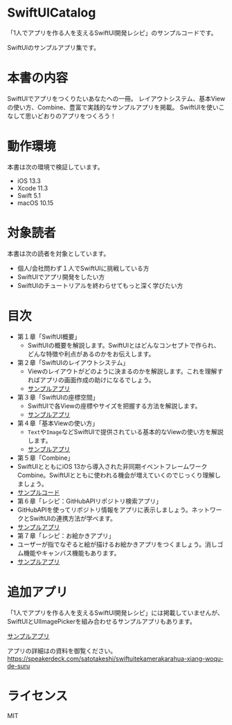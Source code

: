 # SwiftUICatalog

「1人でアプリを作る人を支えるSwiftUI開発レシピ」のサンプルコードです。

SwiftUIのサンプルアプリ集です。

# 本書の内容

SwiftUIでアプリをつくりたいあなたへの一冊。
レイアウトシステム、基本Viewの使い方、Combine、豊富で実践的なサンプルアプリを掲載。
SwiftUIを使いこなして思いどおりのアプリをつくろう！

# 動作環境

本書は次の環境で検証しています。

 * iOS 13.3
 * Xcode 11.3
 * Swift 5.1
 * macOS 10.15

# 対象読者

本書は次の読者を対象としています。

 * 個人/会社問わず１人でSwiftUIに挑戦している方
 * SwiftUIでアプリ開発をしたい方
 * SwiftUIのチュートリアルを終わらせてもっと深く学びたい方


# 目次

 * 第１章「SwiftUI概要」
    * SwiftUIの概要を解説します。SwiftUIとはどんなコンセプトで作られ、どんな特徴や利点があるのかをお伝えします。
 * 第２章「SwiftUIのレイアウトシステム」
    * Viewのレイアウトがどのように決まるのかを解説します。これを理解すればアプリの画面作成の助けになるでしょう。
    * [サンプルアプリ](https://github.com/SatoTakeshiX/SwiftUICatalog/tree/master/SwiftUIOverview)
 * 第３章「SwiftUIの座標空間」
    * SwiftUIで各Viewの座標やサイズを把握する方法を解説します。
    * [サンプルアプリ](https://github.com/SatoTakeshiX/SwiftUICatalog/tree/master/GeometryReaderSample)
 * 第４章「基本Viewの使い方」
    * `Text`や`Image`などSwiftUIで提供されている基本的なViewの使い方を解説します。
    * [サンプルアプリ](https://github.com/SatoTakeshiX/SwiftUICatalog/tree/master/BasicViews)
 * 第５章「Combine」
  * SwiftUIとともにiOS 13から導入された非同期イベントフレームワークCombine。SwiftUIとともに使われる機会が増えていくのでじっくり理解しましょう。
  * [サンプルコード](https://github.com/SatoTakeshiX/SwiftUICatalog/tree/master/CombineIntroduce/CombineIntroduce.playground)
 * 第６章「レシピ：GitHubAPIリポジトリ検索アプリ」
  * GitHubAPIを使ってリポジトリ情報をアプリに表示しましょう。ネットワークとSwiftUIの連携方法が学べます。
  * [サンプルアプリ](https://github.com/SatoTakeshiX/SwiftUICatalog/tree/master/GitHubApiClientSample)
 * 第７章「レシピ：お絵かきアプリ」
  * ユーザーが指でなぞると絵が描けるお絵かきアプリをつくましょう。消しゴム機能やキャンバス機能もあります。
  * [サンプルアプリ](https://github.com/SatoTakeshiX/SwiftUICatalog/tree/master/DrawingApp)

# 追加アプリ

「1人でアプリを作る人を支えるSwiftUI開発レシピ」には掲載していませんが、SwiftUIとUIImagePickerを組み合わせるサンプルアプリもあります。

[サンプルアプリ](https://github.com/SatoTakeshiX/SwiftUICatalog/tree/master/FilterSample)

アプリの詳細はの資料を御覧ください。
https://speakerdeck.com/satotakeshi/swiftuitekamerakarahua-xiang-woqu-de-suru


# ライセンス

MIT
